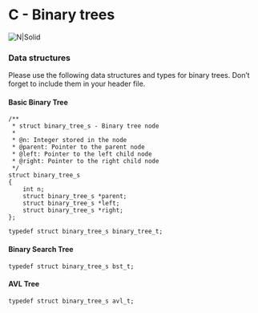 # C - Binary trees
![N|Solid](https://www.holbertonschool.com/holberton-logo.png)
### Data structures

Please use the following data structures and types for binary trees. Don’t forget to include them in your header file.

#### Basic Binary Tree

```
/**
 * struct binary_tree_s - Binary tree node
 *
 * @n: Integer stored in the node
 * @parent: Pointer to the parent node
 * @left: Pointer to the left child node
 * @right: Pointer to the right child node
 */
struct binary_tree_s
{
    int n;
    struct binary_tree_s *parent;
    struct binary_tree_s *left;
    struct binary_tree_s *right;
};

typedef struct binary_tree_s binary_tree_t;

```
#### Binary Search Tree

```
typedef struct binary_tree_s bst_t;

```

#### AVL Tree

```
typedef struct binary_tree_s avl_t;

```

